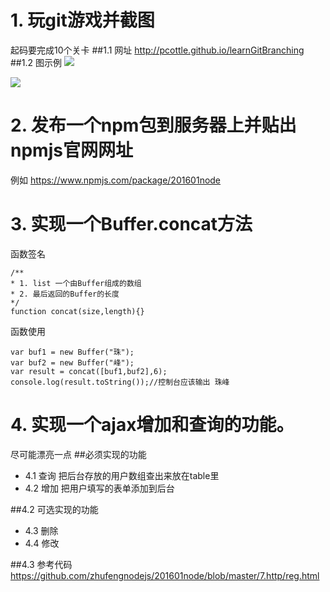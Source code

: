 # 1. 玩git游戏并截图
起码要完成10个关卡
##1.1 网址
http://pcottle.github.io/learnGitBranching
##1.2 图示例
<img src="http://7xjf2l.com2.z0.glb.qiniucdn.com/basebasic.jpg" class="img-responsive">


<img src="http://7xjf2l.com2.z0.glb.qiniucdn.com/githigh.jpg" class="img-responsive">

# 2. 发布一个npm包到服务器上并贴出npmjs官网网址
例如
https://www.npmjs.com/package/201601node

# 3. 实现一个Buffer.concat方法
函数签名
```
/**
* 1. list 一个由Buffer组成的数组
* 2. 最后返回的Buffer的长度
*/
function concat(size,length){}
```
函数使用
```
var buf1 = new Buffer("珠");
var buf2 = new Buffer("峰");
var result = concat([buf1,buf2],6);
console.log(result.toString());//控制台应该输出 珠峰
```
# 4. 实现一个ajax增加和查询的功能。
尽可能漂亮一点
##必须实现的功能
* 4.1 查询
把后台存放的用户数组查出来放在table里
* 4.2 增加
把用户填写的表单添加到后台

##4.2 可选实现的功能
* 4.3 删除
* 4.4 修改

##4.3 参考代码
https://github.com/zhufengnodejs/201601node/blob/master/7.http/reg.html




